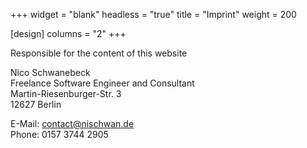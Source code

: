 +++
widget = "blank"
headless = "true"
title = "Imprint"
weight = 200

[design]
  columns = "2"
+++

Responsible for the content of this website 

Nico Schwanebeck  
Freelance Software Engineer and Consultant  
Martin-Riesenburger-Str. 3  
12627 Berlin

E-Mail: contact@nischwan.de  
Phone: 0157 3744 2905

